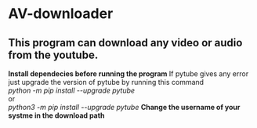 # AV-downloader
<h2>This program can download any video or audio from the youtube.</h2>
<b>Install dependecies before running the program</b>
If pytube gives any error just upgrade the version of pytube by running this command<br>
<i>python -m pip install --upgrade pytube</i><br>
or<br>
<i>python3 -m pip install --upgrade pytube</i>
<b>Change the username of your systme in the download path<b>
